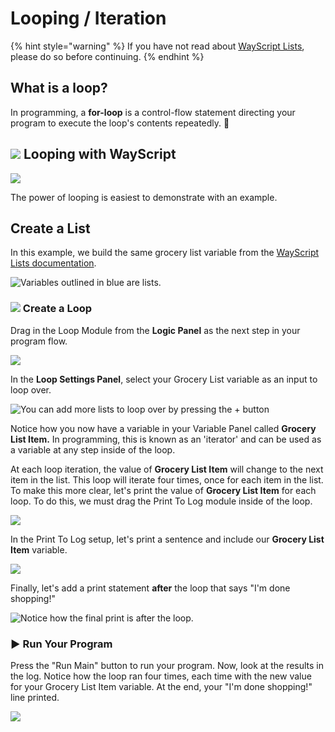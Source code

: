 # Looping / Iteration

{% hint style="warning" %}
If you have not read about [WayScript Lists](variables.md#lists), please do so before continuing.
{% endhint %}

## What is a loop?

In programming, a **for-loop** is a control-flow statement directing your program to execute the loop's contents repeatedly. 🔁 

## ![](../.gitbook/assets/super%20%281%29.png) Looping with WayScript

![](../.gitbook/assets/loop_1.png)

The power of looping is easiest to demonstrate with an example.

## Create a List

In this example, we build the same grocery list variable from the [WayScript Lists documentation](variables.md#lists). 

![Variables outlined in blue are lists.](../.gitbook/assets/loop_2.png)

### ![](../.gitbook/assets/loop.png) Create a Loop

Drag in the Loop Module from the **Logic Panel** as the next step in your program flow. 

![](../.gitbook/assets/loop_3.png)

In the **Loop Settings Panel**, select your Grocery List variable as an input to loop over. 

![You can add more lists to loop over by pressing the + button](../.gitbook/assets/loop_4.png)

Notice how you now have a variable in your Variable Panel called **Grocery List Item.** In programming, this is known as an 'iterator' and can be used as a variable at any step inside of the loop. 

At each loop iteration, the value of **Grocery List Item** will change to the next item in the list. This loop will iterate four times, once for each item in the list. To make this more clear, let's print the value of **Grocery List Item** for each loop. To do this, we must drag the Print To Log module inside of the loop.

![](../.gitbook/assets/loop_5.png)

In the Print To Log setup, let's print a sentence and include our **Grocery List Item** variable.

![](../.gitbook/assets/loop_6.png)

Finally, let's add a print statement **after** the loop that says "I'm done shopping!"

![Notice how the final print is after the loop.](../.gitbook/assets/loop_7.png)

### ▶ Run Your Program

Press the "Run Main" button to run your program. Now, look at the results in the log. Notice how the loop ran four times, each time with the new value for your Grocery List Item variable. At the end, your "I'm done shopping!" line printed. 

![](../.gitbook/assets/loop_8.png)


